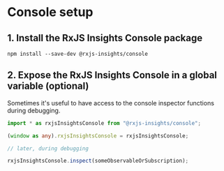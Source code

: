# Console setup

## 1. Install the RxJS Insights Console package
```
npm install --save-dev @rxjs-insights/console
```

## 2. Expose the RxJS Insights Console in a global variable (optional)

Sometimes it's useful to have access to the console inspector functions during debugging.

```ts
import * as rxjsInsightsConsole from "@rxjs-insights/console";

(window as any).rxjsInsightsConsole = rxjsInsightsConsole;
```

```js
// later, during debugging

rxjsInsightsConsole.inspect(someObservableOrSubscription);
```
